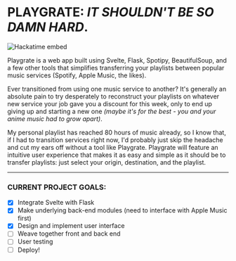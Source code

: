# PLAYGRATE: *IT SHOULDN'T BE SO DAMN HARD*.
![Hackatime embed](https://hackatime-badge.hackclub.com/U083W5CCFDG/Playgrate)

Playgrate is a web app built using Svelte, Flask, Spotipy, BeautifulSoup, and a few other tools that simplifies transferring your playlists between popular music services (Spotify, Apple Music, the likes). 

Ever transitioned from using one music service to another?
It's generally an absolute pain to try desperately to reconstruct your playlists on whatever new service your job gave you a discount for this week, only to end up giving up and starting a new one *(maybe it's for the best - you and your anime music had to grow apart)*. 

My personal playlist has reached 80 hours of music already, so I know that, if I had to transition services right now, I'd probably just skip the headache and cut my ears off without a tool like Playgrate. Playgrate will feature an intuitive user experience that makes it as easy and simple as it should be to transfer playlists: just select your origin, destination, and the playlist.

---

### CURRENT PROJECT GOALS:
- [X] Integrate Svelte with Flask
- [X] Make underlying back-end modules (need to interface with Apple Music first)
- [X] Design and implement user interface
- [ ] Weave together front and back end
- [ ] User testing
- [ ] Deploy!
